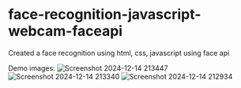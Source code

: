 ﻿# face-recognition-javascript-webcam-faceapi

Created a face recognition using html, css, javascript using face api

Demo images:
![Screenshot 2024-12-14 213447](https://github.com/user-attachments/assets/9f0b4738-af5d-46d6-97df-2025b71bae50)
![Screenshot 2024-12-14 213340](https://github.com/user-attachments/assets/5d9ff079-182a-414e-b61f-b2663a3b7990)
![Screenshot 2024-12-14 212934](https://github.com/user-attachments/assets/75408d71-3cd0-42b8-a22a-54e93f0c3c26)
